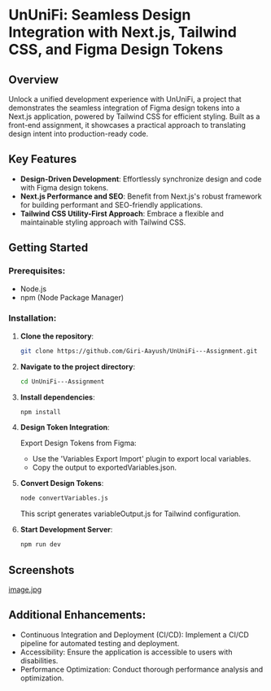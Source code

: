 # UnUniFi: Seamless Design Integration with Next.js, Tailwind CSS, and Figma Design Tokens

## Overview

Unlock a unified development experience with UnUniFi, a project that demonstrates the seamless integration of Figma design tokens into a Next.js application, powered by Tailwind CSS for efficient styling. Built as a front-end assignment, it showcases a practical approach to translating design intent into production-ready code.

## Key Features

- **Design-Driven Development**: Effortlessly synchronize design and code with Figma design tokens.
- **Next.js Performance and SEO**: Benefit from Next.js's robust framework for building performant and SEO-friendly applications.
- **Tailwind CSS Utility-First Approach**: Embrace a flexible and maintainable styling approach with Tailwind CSS.

## Getting Started

### Prerequisites:

- Node.js
- npm (Node Package Manager)

### Installation:

1. **Clone the repository**:
   ```bash
   git clone https://github.com/Giri-Aayush/UnUniFi---Assignment.git
   ```
2. **Navigate to the project directory**:
    ```bash
    cd UnUniFi---Assignment
    ```
3. **Install dependencies**:
    ```bash
    npm install
    ```
4. **Design Token Integration**:

    Export Design Tokens from Figma:
    - Use the 'Variables Export Import' plugin to export local variables.
    - Copy the output to exportedVariables.json.

5. **Convert Design Tokens**:
    ```bash
    node convertVariables.js
    ```
    This script generates variableOutput.js for Tailwind configuration.

6. **Start Development Server**:
    ```bash
    npm run dev
    ```

## Screenshots
[image.jpg](https://postimg.cc/8FstFfcB)


## Additional Enhancements:
- Continuous Integration and Deployment (CI/CD): Implement a CI/CD pipeline for automated testing and deployment.
- Accessibility: Ensure the application is accessible to users with disabilities.
- Performance Optimization: Conduct thorough performance analysis and optimization.